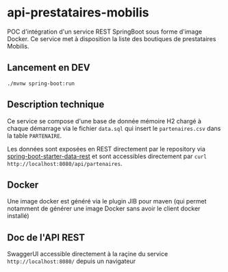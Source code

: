 # api-prestataires-mobilis

POC d'intégration d'un service REST SpringBoot sous forme d'image Docker.
Ce service met à disposition la liste des boutiques de prestataires Mobilis.

## Lancement en DEV

`./mvnw spring-boot:run`

## Description technique

Ce service se compose d'une base de donnée mémoire H2 chargé à chaque démarrage via le fichier `data.sql` qui insert le 
`partenaires.csv` dans la table `PARTENAIRE`.

Les données sont exposées en REST directement par le repository via [spring-boot-starter-data-rest](https://docs.spring.io/spring-data/rest/docs/current/reference/htm) et sont accessibles directement par `curl http://localhost:8080/api/partenaires`.

## Docker

Une image docker est généré via le plugin JIB pour maven (qui permet notamment de générer une image Docker sans avoir le client docker installé)

## Doc de l'API REST

SwaggerUI accessible directement à la raçine du service `http://localhost:8080/` depuis un navigateur
